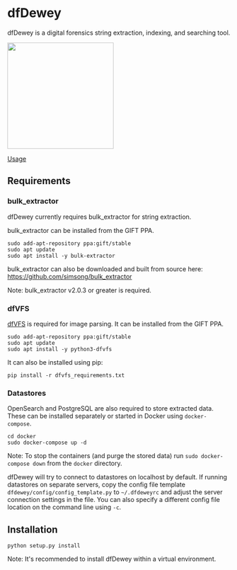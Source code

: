 # dfDewey
dfDewey is a digital forensics string extraction, indexing, and searching tool.

<img src="https://user-images.githubusercontent.com/52063018/101560727-fc827900-3a17-11eb-93a1-f2a0589b6b6b.png" width="240" />

[Usage](docs/usage.md)

## Requirements
### bulk_extractor
dfDewey currently requires bulk_extractor for string extraction.

bulk_extractor can be installed from the GIFT PPA.

```shell
sudo add-apt-repository ppa:gift/stable
sudo apt update
sudo apt install -y bulk-extractor
```

bulk_extractor can also be downloaded and built from source here:
https://github.com/simsong/bulk_extractor

Note: bulk_extractor v2.0.3 or greater is required.

### dfVFS
[dfVFS](https://github.com/log2timeline/dfvfs) is required for image parsing. It
can be installed from the GIFT PPA.

```shell
sudo add-apt-repository ppa:gift/stable
sudo apt update
sudo apt install -y python3-dfvfs
```

It can also be installed using pip:

```shell
pip install -r dfvfs_requirements.txt
```

### Datastores
OpenSearch and PostgreSQL are also required to store extracted data.
These can be installed separately or started in Docker using `docker-compose`.

```shell
cd docker
sudo docker-compose up -d
```

Note: To stop the containers (and purge the stored data) run
`sudo docker-compose down` from the `docker` directory.

dfDewey will try to connect to datastores on localhost by default. If running
datastores on separate servers, copy the config file template
`dfdewey/config/config_template.py` to `~/.dfdeweyrc` and adjust the server
connection settings in the file. You can also specify a different config file
location on the command line using `-c`.

## Installation

```shell
python setup.py install
```

Note: It's recommended to install dfDewey within a virtual environment.
